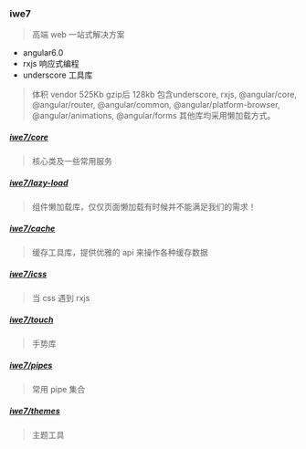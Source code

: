 ### iwe7

> 高端 web 一站式解决方案

* angular6.0
* rxjs 响应式编程
* underscore 工具库

> 体积
> vendor 525Kb gzip后 128kb
> 包含underscore, rxjs, @angular/core, @angular/router, @angular/common, @angular/platform-browser, @angular/animations, @angular/forms 其他库均采用懒加载方式。

##### [iwe7/core](./libs/core/readme.md)

> 核心类及一些常用服务

##### [iwe7/lazy-load](./libs/lazy-load/readme.md)

> 组件懒加载库，仅仅页面懒加载有时候并不能满足我们的需求！

##### [iwe7/cache](./libs/cache/readme.md)

> 缓存工具库，提供优雅的 api 来操作各种缓存数据

##### [iwe7/icss](./libs/icss/readme.md)

> 当 css 遇到 rxjs

##### [iwe7/touch](./libs/touch/readme.md)

> 手势库

##### [iwe7/pipes](./libs/pipes/readme.md)

> 常用 pipe 集合

##### [iwe7/themes](./libs/themes/readme.md)

> 主题工具

